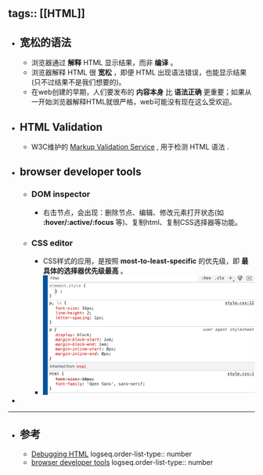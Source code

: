 tags:: [[HTML]]
---

- ## 宽松的语法
	- 浏览器通过 **解释** HTML 显示结果，而非 **编译** 。
	- 浏览器解释 HTML 很 **宽松** ，即便 HTML 出现语法错误，也能显示结果(只不过结果不是我们想要的)。
	- 在web创建的早期，人们要发布的 **内容本身** 比 **语法正确** 更重要；如果从一开始浏览器解释HTML就很严格，web可能没有现在这么受欢迎。
- ## HTML Validation
	- W3C维护的  [Markup Validation Service](https://validator.w3.org/) , 用于检测 HTML 语法 .
- ## browser developer tools
	- ### DOM inspector
		- 右击节点，会出现：删除节点、编辑、修改元素打开状态(如 **:hover/:active/:focus** 等)、复制html、复制CSS选择器等功能。
	- ### CSS editor
		- CSS样式的应用，是按照 **most-to-least-specific** 的优先级，即 **最具体的选择器优先级最高** 。
		- ![image-20221127214807081.png](../assets/image-20221127214807081_1701182237925_0.png)
-
- ---
- ## 参考
	- [Debugging HTML](https://developer.mozilla.org/en-US/docs/Learn/HTML/Introduction_to_HTML/Debugging_HTML)
	  logseq.order-list-type:: number
	- [browser developer tools](https://developer.mozilla.org/en-US/docs/Learn/Common_questions/What_are_browser_developer_tools)
	  logseq.order-list-type:: number